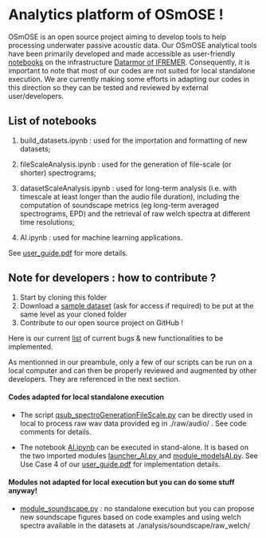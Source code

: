 # Analytics platform of OSmOSE !

OSmOSE is an open source project aiming to develop tools to help processing underwater passive acoustic data. Our OSmOSE analytical tools have been primarily developed and made accessible as user-friendly [notebooks](notebooks/) on the infrastructure [Datarmor of IFREMER](https://wwz.ifremer.fr/Recherche/Infrastructures-de-recherche/Infrastructures-numeriques/Pole-de-Calcul-et-de-Donnees-pour-la-Mer). Consequently, it is important to note that most of our codes are not suited for local standalone execution. We are currently making some efforts in adapting our codes in this direction so they can be tested and reviewed by external user/developers.


## List of notebooks 

1. build_datasets.ipynb : used for the importation and formatting of new datasets;

2. fileScaleAnalysis.ipynb : used for the generation of file-scale (or shorter) spectrograms;

3. datasetScaleAnalysis.ipynb : used for long-term analysis (i.e. with timescale at least longer than the audio file duration), including the computation of soundscape metrics (eg long-term averaged spectrograms, EPD) and the retrieval of raw welch spectra at different time resolutions;

4. AI.ipynb : used for machine learning applications.

See [user_guide.pdf](notebooks/user_guide.pdf ) for more details.


## Note for developers : how to contribute ?

1. Start by cloning this folder
2. Download a [sample dataset](https://drive.google.com/file/d/1ZO3_WiaI7j6LZfv8vX_yVeF9ACVZRkio/view?usp=sharing) (ask for access if required) to be put at the same level as your cloned folder
3. Contribute to our open source project on GitHub !

Here is our current [list](https://docs.google.com/document/d/e/2PACX-1vSe6s3FT97Vp3Khqr4NCXtZ9Gr6DKE-RxjbXF8gLxhf7NxkgX76hKXNX4KzMJKyHautm4x__XhMvyj0/pub) of current bugs & new functionalities to be implemented. 

As mentionned in our preambule, only a few of our scripts can be run on a local computer and can then be properly reviewed and augmented by other developers. They are referenced in the next section.


#### Codes adapted for local standalone execution

* The script [qsub_spectroGenerationFileScale.py](source/qsub_spectroGenerationFileScale.py) can be directly used in local to process raw wav data provided eg in ./raw/audio/ . See code comments for details.

* The notebook [AI.ipynb](notebooks/AI.ipynb) can be executed in stand-alone. It is based on the two imported modules [launcher_AI.py ](source/launcher_AI.py) and [module_modelsAI.py](source/module_modelsAI.py). See Use Case 4 of our [user_guide.pdf](notebooks/user_guide.pdf ) for implementation details.
 

#### Modules not adapted for local execution but you can do some stuff anyway!

* [module_soundscape.py](source/module_soundscape.py) : no standalone execution but you can propose new soundscape figures based on code examples and using welch spectra available in the datasets at ./analysis/soundscape/raw_welch/







